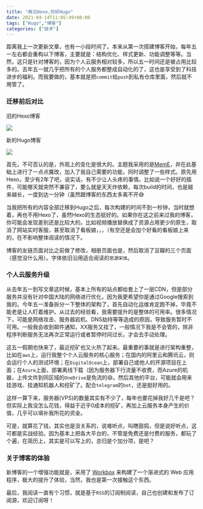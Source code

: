 ```yaml
---
title: "再见Hexo,你好Hugo"
date: 2021-04-14T11:05:49+08:00
tags: ["Hugo","博客"]
categories: ["技术"]
---
```


距离我上一次更新文章，也有一小段时间了。本来从第一次搭建博客开始，每年五一左右都会重构以下博客，主要就是：结构优化、样式更新、功能调整等等。当然，这只是针对博客的，因为个人云服务相对较多，所以五一时间还是被占用比较多的。去年五一就几乎把所有的个人服务都整成自动化的了，这也是享受到了科技进步的福利。而我要做的，基本就是把`commit`给`push`到私有仓库里面，然后就不用管了。

### 迁移前后对比

旧的Hexo博客

![](/images/articles/2021/newblog/newblog02.png)

新的Hugo博客

![](/images/articles/2021/站点迁移/zd001.png)

首先，不可否认的是，外观上的变化是很大的。主题我采用的是[MemE](https://github.com/reuixiy/hugo-theme-meme)，并在此基础上进行了一点点魔改，加入了我自己需要的功能，同时调整了一些样式。原先用Hexo，至少有2年了吧，说实话，有不少让人头疼的事情。比如说一个好好的插件，可能哪天就突然不兼容了，要么就是天天炸依赖，每次build的时间，也是越来越长，一度到达一分钟（虽然跟博客的东西太多离不开😅

当我把所有的内容全部迁移到Hugo之后，每次构建的时间不到一秒钟，当时就想着，再也不用Hexo了，虽然Hexo的生态挺好的。如果你在这之前来过我的博客，你可能会发现差别还是比较大的。比如视频播放替换成了资源占用更少的原生，取消了网站实时客服，甚至取消了看板娘，，，（有空还是会加个好看的看板娘上来的，在不影响整体阅读的情况下。

博客的友链页面对比之前做了修改，相册页面也是，然后取消了豆瓣的三个页面（感觉没什么用）。字体依旧沿用适合阅读的`思源宋体`。

### 个人云服务升级

从去年五一到写文章这时候，基本上所有的站点都给套上了一层CDN，但是部分服务并没有针对中国大陆的网络进行优化，因为我更希望你是通过Google搜索到我的。今年五一准备拆分一下整体的架构了，首先自动化运维肯定跑不掉，毕竟不能老是让人盯着维护。从过去的经验看，我需要提升的是整体的可用率。很多情况下，可能是网络攻击、服务器宕机、DNS劫持等等造成的原因，导致服务暂时不可用。一般我会收到邮件通知，XX服务又挂了，一般情况下我是不会管的，除非程序判断服务无法再次正常运行或者暂停时间过长，才会去手动处理。

这五一假期也快来了，最近挖矿也又火热了起来。最重要的事就是进行架构重整，比如在`aws`上，运行我整个个人云服务的核心服务；在国内的阿里云和腾讯云，则会运行个人的测试环境；在`DigitalOcean`上，部署自己或他人的开源项目在上面；在`Azure`上面，部署离线下载（因为服务器下行流量不收费，而Azure的机器，上传文件到同区域的`OneDrive`是免流的😄。然后其他的平台，可能就会用来挂游戏、挂通知机器人和挖矿了。配合`telegram`的`bot`，还是挺好用的。

这样一算下来，服务器(VPS)的数量其实有不少了，每年也要花掉我好几千是吧？但实际上我没怎么花钱，得益于近乎0成本的挖矿，再加上云服务本身产生的价值，几乎可以填补我所花的资金。

可是，就算花了钱，其实也是没关系的，说难听点，叫瞎鼓捣，但是说好听点，这可都是实战经验。因为基本上把各大平台的，不管是免费还是付费的服务，都玩了个遍，在简历上，其实是可以写上的，总归是个加分项，是吧？

### 关于博客的体验

新博客的一个增强功能就是，采用了 [Workbox](https://developers.google.com/web/tools/workbox/) 来构建了一个渐进式的 Web 应用程序，极大的提升了体验，当然，我也是第一次接触这个东西。

最后，我阅读一直有个习惯，就是基于`RSS`的订阅制阅读，自己也创建和发布了订阅源，欢迎订阅呀！